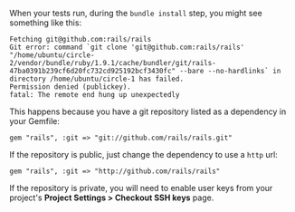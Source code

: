 <!--

title: Git errors during a bundle install
last_updated: Feb 3, 2013

-->

When your tests run, during the `bundle install` step, you might see something like this:

```
Fetching git@github.com:rails/rails
Git error: command `git clone 'git@github.com:rails/rails' "/home/ubuntu/circle-2/vendor/bundle/ruby/1.9.1/cache/bundler/git/rails-47ba0391b239cf6d20fc732cd925192bcf3430fc" --bare --no-hardlinks` in directory /home/ubuntu/circle-1 has failed.
Permission denied (publickey).
fatal: The remote end hung up unexpectedly
```

This happens because you have a git repository listed as a dependency in your Gemfile:

```
gem "rails", :git => "git://github.com/rails/rails.git"
```

If the repository is public, just change the dependency to use a
`http` url:

```
gem "rails", :git => "http://github.com/rails/rails"
```

If the repository is private, you will need to enable user keys
from your project's **Project Settings > Checkout SSH keys**
page.
